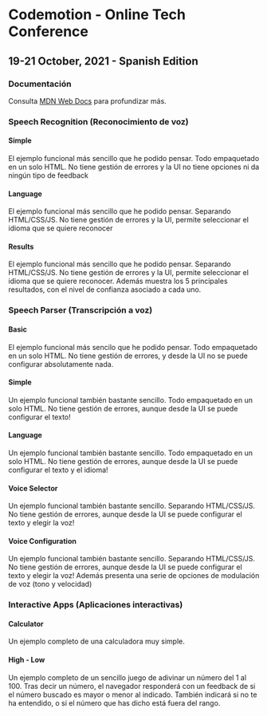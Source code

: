 # Codemotion - Online Tech Conference
## 19-21 October, 2021 - Spanish Edition

### Documentación

Consulta [MDN Web Docs](https://developer.mozilla.org/en-US/docs/Web/API/Web_Speech_API) para profundizar más.


### Speech Recognition (Reconocimiento de voz)

#### Simple

El ejemplo funcional más sencillo que he podido pensar. Todo empaquetado en un solo HTML. No tiene gestión de errores y la UI no tiene opciones ni da ningún tipo de feedback

#### Language

El ejemplo funcional más sencillo que he podido pensar. Separando HTML/CSS/JS. No tiene gestión de errores y la UI, permite seleccionar el idioma que se quiere reconocer

#### Results

El ejemplo funcional más sencillo que he podido pensar. Separando HTML/CSS/JS. No tiene gestión de errores y la UI, permite seleccionar el idioma que se quiere reconocer. Además muestra los 5 principales resultados, con el nivel de confianza asociado a cada uno.

### Speech Parser (Transcripción a voz)

#### Basic

El ejemplo funcional más sencilo que he podido pensar. Todo empaquetado en un solo HTML. No tiene gestión de errores, y desde la UI no se puede configurar absolutamente nada.

#### Simple

Un ejemplo funcional también bastante sencillo. Todo empaquetado en un solo HTML. No tiene gestión de errores, aunque desde la UI se puede configurar el texto!

#### Language

Un ejemplo funcional también bastante sencillo. Todo empaquetado en un solo HTML. No tiene gestión de errores, aunque desde la UI se puede configurar el texto y el idioma!

#### Voice Selector

Un ejemplo funcional también bastante sencillo. Separando HTML/CSS/JS. No tiene gestión de errores, aunque desde la UI se puede configurar el texto y elegir la voz!

#### Voice Configuration

Un ejemplo funcional también bastante sencillo. Separando HTML/CSS/JS. No tiene gestión de errores, aunque desde la UI se puede configurar el texto y elegir la voz!
Además presenta una serie de opciones de modulación de voz (tono y velocidad)

### Interactive Apps (Aplicaciones interactivas)

#### Calculator

Un ejemplo completo de una calculadora muy simple.

#### High - Low

Un ejemplo completo de un sencillo juego de adivinar un número del 1 al 100. Tras decir un número,
el navegador responderá con un feedback de si el número buscado es mayor o menor al indicado. También indicará si no te ha entendido, o si el número que has dicho está fuera del rango.